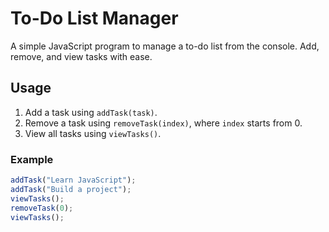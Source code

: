 # To-Do List Manager

A simple JavaScript program to manage a to-do list from the console. Add, remove, and view tasks with ease.

## Usage
1. Add a task using `addTask(task)`.
2. Remove a task using `removeTask(index)`, where `index` starts from 0.
3. View all tasks using `viewTasks()`.

### Example
```javascript
addTask("Learn JavaScript");
addTask("Build a project");
viewTasks(); 
removeTask(0);
viewTasks();
